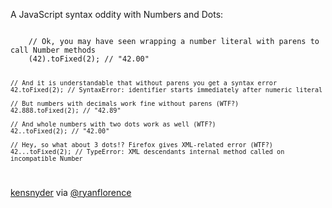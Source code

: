 A JavaScript syntax oddity with Numbers and Dots:

<code>
	// Ok, you may have seen wrapping a number literal with parens to call Number methods
	(42).toFixed(2); // "42.00"

	// And it is understandable that without parens you get a syntax error
    42.toFixed(2); // SyntaxError: identifier starts immediately after numeric literal

	// But numbers with decimals work fine without parens (WTF?)
	42.888.toFixed(2); // "42.89"

	// And whole numbers with two dots work as well (WTF?)
	42..toFixed(2); // "42.00"

	// Hey, so what about 3 dots!? Firefox gives XML-related error (WTF?)
	42...toFixed(2); // TypeError: XML descendants internal method called on incompatible Number
</code>

[kensnyder](https://github.com/kensnyder) via [@ryanflorence](https://twitter.com/ryanflorence/status/199523604092821504)
